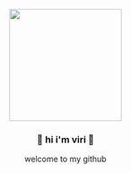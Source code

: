 <p align="center"><img src="https://vaynwork.com/assets/img/vaynwork_logo_transparent.png" width="200" height="200"></p>
<h3 align="center">💚 hi i'm viri 💚</h3>
<p align="center">welcome to my github</p>

<!--
**v1r1/v1r1** is a ✨ _special_ ✨ repository because its `README.md` (this file) appears on your GitHub profile.

Here are some ideas to get you started:

- 🔭 I’m currently working on ...
- 🌱 I’m currently learning ...
- 👯 I’m looking to collaborate on ...
- 🤔 I’m looking for help with ...
- 💬 Ask me about ...
- 📫 How to reach me: ...
- 😄 Pronouns: ...
- ⚡ Fun fact: ...
-->
